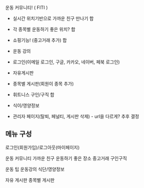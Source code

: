 운동 커뮤니티! ( FITI )
- 실시간 위치기반으로 가까운 친구 만나기 합
   
- 각 종목별 운동하기 좋은 위치? 합
- 쇼핑기능! (중고거래 추가) 합
- 운동 강의
- 로그인(이메일 로그인, 구글, 카카오, 네이버, 페북 로그인)
- 자유게시판
- 종목별 게시판(회원이 종목 추가)
- 휘트니스 구인/구직 합
- 식이/영양정보
- 관리자 페이지(탈퇴, 페널티, 게시판 삭제) - url을 다르게? 추후 결정

메뉴 구성
------------------
로그인(회원가입)/로그아웃(마이페이지)

운동 커뮤니티
  가까운 친구
  운동하기 좋은 장소
  중고거래
  구인구직

운동 팁
  운동강의
  식단/영양정보

자유 게시판
종목별 게시판

